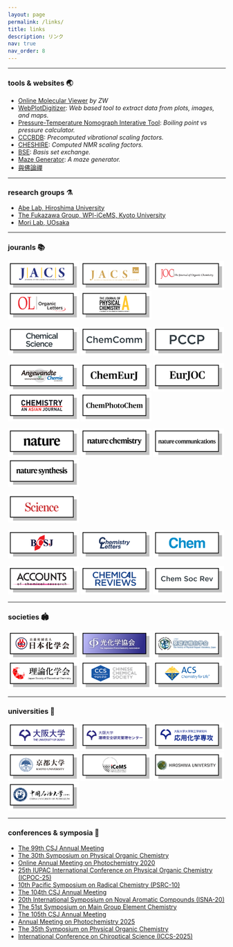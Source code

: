 ```yaml
---
layout: page
permalink: /links/
title: links
description: リンク
nav: true
nav_order: 8
---
```


<hr />

### tools & websites 🌏

- [Online Molecular Viewer](https://wongzit.github.io/program/online/molview.html) *by ZW*
- [WebPlotDigitizer](https://automeris.io/WebPlotDigitizer/): *Web based tool to extract data from plots, images, and maps.*
- [Pressure-Temperature Nomograph Interative Tool](https://www.sigmaaldrich.com/JP/ja/support/calculators-and-apps/pressure-temperature-nomograph-interactive-tool): *Boiling point vs pressure calculator.*
- [CCCBDB](https://cccbdb.nist.gov/vibscalejustx.asp): *Precomputed vibrational scaling factors.*
- [CHESHIRE](http://cheshirenmr.info): *Computed NMR scaling factors.*
- [BSE](http://basissetexchange.org): *Basis set exchange.*
- [Maze Generator](https://www.mazegenerator.net): *A maze generator.*
- [與佛論禪](https://www.keyfc.net/bbs/tools/tudoucode.aspx)

<hr />

### research groups ⚗️

- [Abe Lab, Hiroshima University](https://hiu-roc.webnode.jp)
- [The Fukazawa Group, WPI-iCeMS, Kyoto University](https://fukazawa.icems.kyoto-u.ac.jp)
- [Mori Lab, UOsaka](http://www.chem.eng.osaka-u.ac.jp/mori-lab/)

<hr />

### jouranls 📚

<p align="left">
<a href="https://pubs.acs.org/journal/jacsat"> <img alt="jacs" class="icon" src="/assets/img/link/jacs.png" style="height:66px; background-color:transparent;"></a>
<a href="https://pubs.acs.org/journal/jaaucr"> <img alt="jacsau" class="icon" src="/assets/img/link/jacsau.png" style="height:66px; background-color:transparent;"></a>
<a href="https://pubs.acs.org/journal/joceah"> <img alt="joc" class="icon" src="/assets/img/link/joc.png" style="height:66px; background-color:transparent;"></a>
<a href="https://pubs.acs.org/journal/orlef7"> <img alt="ol" class="icon" src="/assets/img/link/ol.png" style="height:66px; background-color:transparent;"></a>
<a href="https://pubs.acs.org/journal/jpcafh"> <img alt="jpca" class="icon" src="/assets/img/link/jpca.png" style="height:66px; background-color:transparent;"></a>

<a href="https://pubs.rsc.org/en/journals/journalissues/sc?_gl=1*1m9op06*_gcl_au*MTkzNTg3ODYxNS4xNzU0Mjg4NjIx#!recentarticles&adv"> <img alt="cs" class="icon" src="/assets/img/link/cs.png" style="height:66px; background-color:transparent;"></a>
<a href="https://pubs.rsc.org/en/journals/journalissues/cc#!recentarticles&adv"> <img alt="cc" class="icon" src="/assets/img/link/cc.png" style="height:66px; background-color:transparent;"></a>
<a href="https://pubs.rsc.org/en/journals/journalissues/cp?_gl=1*kq1s46*_gcl_au*MTkzNTg3ODYxNS4xNzU0Mjg4NjIx#!recentarticles"> <img alt="pccp" class="icon" src="/assets/img/link/pccp.png" style="height:66px; background-color:transparent;"></a>

<a href="https://onlinelibrary.wiley.com/journal/15213773"> <img alt="acie" class="icon" src="/assets/img/link/acie.png" style="height:66px; background-color:transparent;"></a>
<a href="https://chemistry-europe.onlinelibrary.wiley.com/journal/15213765"> <img alt="cej" class="icon" src="/assets/img/link/cej.png" style="height:66px; background-color:transparent;"></a>
<a href="https://chemistry-europe.onlinelibrary.wiley.com/journal/10990690"> <img alt="ejoc" class="icon" src="/assets/img/link/ejoc.png" style="height:66px; background-color:transparent;"></a>
<a href="https://chemistry-europe.onlinelibrary.wiley.com/journal/1861471x"> <img alt="caj" class="icon" src="/assets/img/link/caj.png" style="height:66px; background-color:transparent;"></a>
<a href="https://chemistry-europe.onlinelibrary.wiley.com/journal/23670932"> <img alt="cpc" class="icon" src="/assets/img/link/cpc.png" style="height:66px; background-color:transparent;"></a>

<a href="https://www.nature.com/nature/research-articles"> <img alt="nature" class="icon" src="/assets/img/link/nature.png" style="height:66px; background-color:transparent;"></a>
<a href="https://www.nature.com/nchem/research-articles"> <img alt="nchem" class="icon" src="/assets/img/link/nchem.png" style="height:66px; background-color:transparent;"></a>
<a href="https://www.nature.com/ncomms/research-articles"> <img alt="ncom" class="icon" src="/assets/img/link/ncom.png" style="height:66px; background-color:transparent;"></a>
<a href="https://www.nature.com/natsynth/research-articles"> <img alt="nsyn" class="icon" src="/assets/img/link/nsyn.png" style="height:66px; background-color:transparent;"></a>

<a href="https://www.science.org/journal/science"> <img alt="science" class="icon" src="/assets/img/link/science.png" style="height:66px; background-color:transparent;"></a>

<a href="https://academic.oup.com/bcsj"> <img alt="bcsj" class="icon" src="/assets/img/link/bcsj.png" style="height:66px; background-color:transparent;"></a>
<a href="https://academic.oup.com/chemlett"> <img alt="cl" class="icon" src="/assets/img/link/cl.png" style="height:66px; background-color:transparent;"></a>
<a href="https://www.cell.com/chem/home"> <img alt="chem" class="icon" src="/assets/img/link/chem.png" style="height:66px; background-color:transparent;"></a>

<a href="https://pubs.acs.org/journal/achre4"> <img alt="acr" class="icon" src="/assets/img/link/acr.png" style="height:66px; background-color:transparent;"></a>
<a href="https://pubs.acs.org/journal/chreay"> <img alt="cr" class="icon" src="/assets/img/link/cr.png" style="height:66px; background-color:transparent;"></a>
<a href="https://pubs.rsc.org/en/journals/journalissues/cs#!recentarticles&adv"> <img alt="csr" class="icon" src="/assets/img/link/csr.png" style="height:66px; background-color:transparent;"></a>
</p>

<hr />

### societies 🏟️

<p align="left">
<a href="https://www.chemistry.or.jp"> <img alt="csj" class="icon" src="/assets/img/link/csj.png" style="height:66px; background-color:transparent;"></a>
<a href="https://photochemistry.jp/index.html"> <img alt="jpa" class="icon" src="/assets/img/link/jpa.png" style="height:66px; background-color:transparent;"></a>
<a href="http://jpoc.ac"> <img alt="jpoc" class="icon" src="/assets/img/link/jpoc.png" style="height:66px; background-color:transparent;"></a>
<a href="https://www.jstc.org"> <img alt="rkk" class="icon" src="/assets/img/link/rkk.png" style="height:66px; background-color:transparent;"></a>
<a href="https://www.chemsoc.org.cn"> <img alt="ccs" class="icon" src="/assets/img/link/ccs.png" style="height:66px; background-color:transparent;"></a>
<a href="https://www.acs.org"> <img alt="acs" class="icon" src="/assets/img/link/acs.png" style="height:66px; background-color:transparent;"></a>
</p>

<hr />

### universities 🏫

<p align="left">
<a href="https://www.osaka-u.ac.jp/ja"> <img alt="uosaka" class="icon" src="/assets/img/link/uosaka.png" style="height:66px; background-color:transparent;"></a>
<a href="http://www.epc.osaka-u.ac.jp"> <img alt="uoepc" class="icon" src="/assets/img/link/uoepc.png" style="height:66px; background-color:transparent;"></a>
<a href="https://www.applchem.eng.osaka-u.ac.jp"> <img alt="uoappchem" class="icon" src="/assets/img/link/uoappchem.png" style="height:66px; background-color:transparent;"></a>
<a href="https://www.kyoto-u.ac.jp/ja"> <img alt="ku" class="icon" src="/assets/img/link/ku.png" style="height:66px; background-color:transparent;"></a>
<a href="https://www.icems.kyoto-u.ac.jp"> <img alt="icems" class="icon" src="/assets/img/link/icems.png" style="height:66px; background-color:transparent;"></a>
<a href="https://www.hiroshima-u.ac.jp"> <img alt="hu" class="icon" src="/assets/img/link/hu.png" style="height:66px; background-color:transparent;"></a>
<a href="https://www.upc.edu.cn"> <img alt="upc" class="icon" src="/assets/img/link/upc.png" style="height:66px; background-color:transparent;"></a>
</p>

<hr />

### conferences & symposia 🔋

- [The 99th CSJ Annual Meeting](https://www.csj.jp/nenkai/99haru/)
- [The 30th Symposium on Physical Organic Chemistry](http://www.chem.sci.osaka-u.ac.jp/lab/kubo/poc30/index.html)
- [Online Annual Meeting on Photochemistry 2020](https://photochemistry.jp/web2020/)
- [25th IUPAC International Conference on Physical Organic Chemistry (ICPOC-25)](https://icpoc25.jp)
- [10th Pacific Symposium on Radical Chemistry (PSRC-10)](http://os.kuicr.kyoto-u.ac.jp/PSRC10/index.html)
- [The 104th CSJ Annual Meeting](https://pub.confit.atlas.jp/ja/event/csj104th)
- [20th International Symposium on Noval Aromatic Compounds (ISNA-20)](https://www.isna2024.com)
- [The 51st Symposium on Main Group Element Chemistry](https://confaid.com/mgec51/)
- [The 105th CSJ Annual Meeting](https://pub.confit.atlas.jp/ja/event/csj105th)
- [Annual Meeting on Photochemistry 2025](https://photochemistry.jp/2025/)
- [The 35th Symposium on Physical Organic Chemistry](https://www.poc35-2025.org)
- [International Conference on Chiroptical Science (ICCS-2025)](https://www.kitasato-u.ac.jp/iccs2025/index.html)

